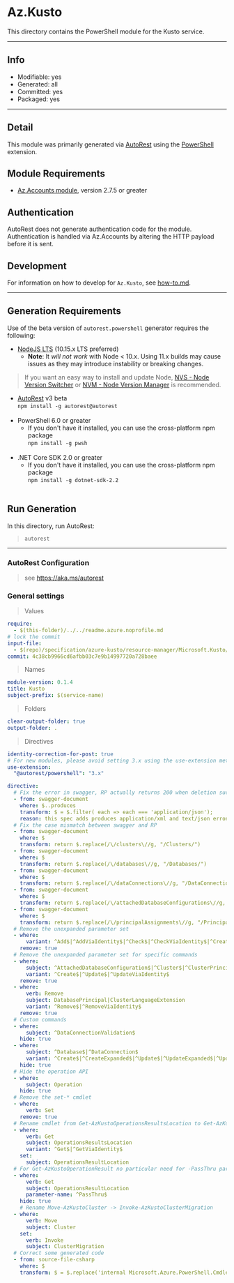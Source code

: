 <!-- region Generated -->
# Az.Kusto
This directory contains the PowerShell module for the Kusto service.

---
## Info
- Modifiable: yes
- Generated: all
- Committed: yes
- Packaged: yes

---
## Detail
This module was primarily generated via [AutoRest](https://github.com/Azure/autorest) using the [PowerShell](https://github.com/Azure/autorest.powershell) extension.

## Module Requirements
- [Az.Accounts module](https://www.powershellgallery.com/packages/Az.Accounts/), version 2.7.5 or greater

## Authentication
AutoRest does not generate authentication code for the module. Authentication is handled via Az.Accounts by altering the HTTP payload before it is sent.

## Development
For information on how to develop for `Az.Kusto`, see [how-to.md](how-to.md).
<!-- endregion -->

---
## Generation Requirements
Use of the beta version of `autorest.powershell` generator requires the following:
- [NodeJS LTS](https://nodejs.org) (10.15.x LTS preferred)
  - **Note**: It *will not work* with Node < 10.x. Using 11.x builds may cause issues as they may introduce instability or breaking changes.
> If you want an easy way to install and update Node, [NVS - Node Version Switcher](../nodejs/installing-via-nvs.md) or [NVM - Node Version Manager](../nodejs/installing-via-nvm.md) is recommended.
- [AutoRest](https://aka.ms/autorest) v3 beta <br>`npm install -g autorest@autorest`<br>&nbsp;
- PowerShell 6.0 or greater
  - If you don't have it installed, you can use the cross-platform npm package <br>`npm install -g pwsh`<br>&nbsp;
- .NET Core SDK 2.0 or greater
  - If you don't have it installed, you can use the cross-platform npm package <br>`npm install -g dotnet-sdk-2.2`<br>&nbsp;

## Run Generation
In this directory, run AutoRest:
> `autorest`

---
### AutoRest Configuration
> see https://aka.ms/autorest

### General settings
> Values
``` yaml
require:
  - $(this-folder)/../../readme.azure.noprofile.md
# lock the commit
input-file:
  - $(repo)/specification/azure-kusto/resource-manager/Microsoft.Kusto/stable/2023-08-15/kusto.json
commit: 4c38cb9966cd6afbb03c7e9b14997720a728baee

```

> Names
``` yaml
module-version: 0.1.4
title: Kusto
subject-prefix: $(service-name)
```

> Folders
``` yaml
clear-output-folder: true
output-folder: .
```

> Directives
``` yaml
identity-correction-for-post: true
# For new modules, please avoid setting 3.x using the use-extension method and instead, use 4.x as the default option
use-extension:
  "@autorest/powershell": "3.x"

directive:
  # Fix the error in swagger, RP actually returns 200 when deletion succeeds
  - from: swagger-document
    where: $..produces
    transform: $ = $.filter( each => each === 'application/json');
    reason: this spec adds produces application/xml and text/json erronously.
  # Fix the case mismatch between swagger and RP
  - from: swagger-document
    where: $
    transform: return $.replace(/\/clusters\//g, "/Clusters/")
  - from: swagger-document
    where: $
    transform: return $.replace(/\/databases\//g, "/Databases/")
  - from: swagger-document
    where: $
    transform: return $.replace(/\/dataConnections\//g, "/DataConnections/")
  - from: swagger-document
    where: $
    transform: return $.replace(/\/attachedDatabaseConfigurations\//g, "/AttachedDatabaseConfigurations/")
  - from: swagger-document
    where: $
    transform: return $.replace(/\/principalAssignments\//g, "/PrincipalAssignments/")
  # Remove the unexpanded parameter set
  - where:
      variant: ^Add$|^AddViaIdentity$|^Check$|^CheckViaIdentity$|^CreateViaIdentity$|^CreateViaIdentityExpanded$|^Detach$|^DetachViaIdentity$
    remove: true
  # Remove the unexpanded parameter set for specific commands
  - where:
      subject: ^AttachedDatabaseConfiguration$|^Cluster$|^ClusterPrincipalAssignment$|^DatabasePrincipalAssignment$
      variant: ^Create$|^Update$|^UpdateViaIdentity$
    remove: true
  - where:
      verb: Remove
      subject: DatabasePrincipal|ClusterLanguageExtension
      variant: ^Remove$|^RemoveViaIdentity$
    remove: true
  # Custom commands
  - where:
      subject: ^DataConnectionValidation$
    hide: true
  - where:
      subject: ^Database$|^DataConnection$
      variant: ^Create$|^CreateExpanded$|^Update$|^UpdateExpanded$|^UpdateViaIdentity$|^UpdateViaIdentityExpanded$
    hide: true
  # Hide the operation API
  - where:
      subject: Operation
    hide: true
  # Remove the set-* cmdlet
  - where:
      verb: Set
    remove: true
  # Rename cmdlet from Get-AzKustoOperationsResultsLocation to Get-AzKustoOperationsResultLocation so it's consistent with Get-AzKustoOperationsResult
  - where:
      verb: Get
      subject: OperationsResultsLocation
      variant: ^Get$|^GetViaIdentity$
    set:
      subject: OperationsResultLocation
  # For Get-AzKustoOperationResult no particular need for -PassThru parameter
  - where:
      verb: Get
      subject: OperationsResultLocation
      parameter-name: ^PassThru$
    hide: true
    # Rename Move-AzKustoCluster -> Invoke-AzKustoClusterMigration
  - where:
      verb: Move
      subject: Cluster
    set:
      verb: Invoke
      subject: ClusterMigration
  # Correct some generated code
  - from: source-file-csharp
    where: $
    transform: $ = $.replace('internal Microsoft.Azure.PowerShell.Cmdlets.Kusto.Models.Api20230815.IDataConnection Property', 'public Microsoft.Azure.PowerShell.Cmdlets.Kusto.Models.Api20230815.IDataConnection Property');
```
